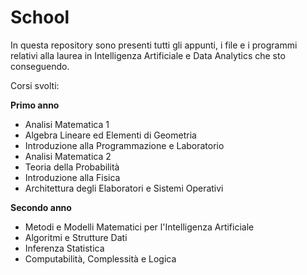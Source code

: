 # School

In questa repository sono presenti tutti gli appunti, i file e i programmi relativi alla laurea in Intelligenza Artificiale e Data Analytics che sto conseguendo.

Corsi svolti:

**Primo anno**

- Analisi Matematica 1
- Algebra Lineare ed Elementi di Geometria
- Introduzione alla Programmazione e Laboratorio
- Analisi Matematica 2
- Teoria della Probabilità
- Introduzione alla Fisica
- Architettura degli Elaboratori e Sistemi Operativi

**Secondo anno**

- Metodi e Modelli Matematici per l'Intelligenza Artificiale
- Algoritmi e Strutture Dati
- Inferenza Statistica
- Computabilità, Complessità e Logica